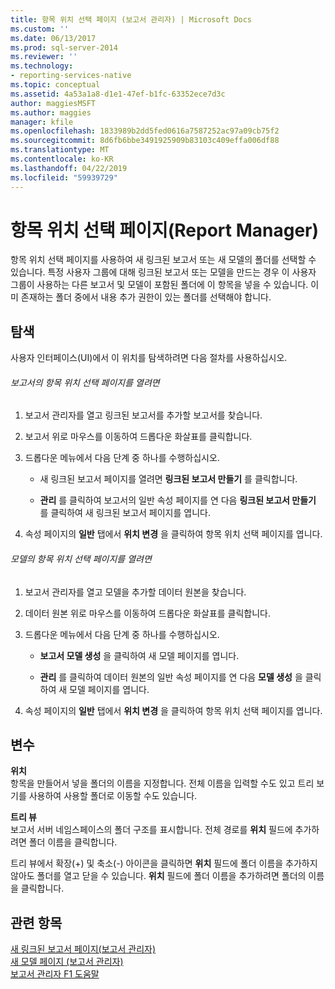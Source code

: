 ```yaml
---
title: 항목 위치 선택 페이지 (보고서 관리자) | Microsoft Docs
ms.custom: ''
ms.date: 06/13/2017
ms.prod: sql-server-2014
ms.reviewer: ''
ms.technology:
- reporting-services-native
ms.topic: conceptual
ms.assetid: 4a53a1a8-d1e1-47ef-b1fc-63352ece7d3c
author: maggiesMSFT
ms.author: maggies
manager: kfile
ms.openlocfilehash: 1833989b2dd5fed0616a7587252ac97a09cb75f2
ms.sourcegitcommit: 8d6fb6bbe3491925909b83103c409effa006df88
ms.translationtype: MT
ms.contentlocale: ko-KR
ms.lasthandoff: 04/22/2019
ms.locfileid: "59939729"
---
```

# <a name="choose-item-location-page-report-manager"></a>항목 위치 선택 페이지(Report Manager)
  항목 위치 선택 페이지를 사용하여 새 링크된 보고서 또는 새 모델의 폴더를 선택할 수 있습니다. 특정 사용자 그룹에 대해 링크된 보고서 또는 모델을 만드는 경우 이 사용자 그룹이 사용하는 다른 보고서 및 모델이 포함된 폴더에 이 항목을 넣을 수 있습니다. 이미 존재하는 폴더 중에서 내용 추가 권한이 있는 폴더를 선택해야 합니다.  
  
## <a name="navigation"></a>탐색  
 사용자 인터페이스(UI)에서 이 위치를 탐색하려면 다음 절차를 사용하십시오.  
  
###### <a name="to-open-the-choose-item-location-page-for-a-report"></a>보고서의 항목 위치 선택 페이지를 열려면  
  
1.  보고서 관리자를 열고 링크된 보고서를 추가할 보고서를 찾습니다.  
  
2.  보고서 위로 마우스를 이동하여 드롭다운 화살표를 클릭합니다.  
  
3.  드롭다운 메뉴에서 다음 단계 중 하나를 수행하십시오.  
  
    -   새 링크된 보고서 페이지를 열려면 **링크된 보고서 만들기** 를 클릭합니다.  
  
    -   **관리** 를 클릭하여 보고서의 일반 속성 페이지를 연 다음 **링크된 보고서 만들기** 를 클릭하여 새 링크된 보고서 페이지를 엽니다.  
  
4.  속성 페이지의 **일반** 탭에서 **위치 변경** 을 클릭하여 항목 위치 선택 페이지를 엽니다.  
  
###### <a name="to-open-the-choose-item-location-page-for-a-model"></a>모델의 항목 위치 선택 페이지를 열려면  
  
1.  보고서 관리자를 열고 모델을 추가할 데이터 원본을 찾습니다.  
  
2.  데이터 원본 위로 마우스를 이동하여 드롭다운 화살표를 클릭합니다.  
  
3.  드롭다운 메뉴에서 다음 단계 중 하나를 수행하십시오.  
  
    -   **보고서 모델 생성** 을 클릭하여 새 모델 페이지를 엽니다.  
  
    -   **관리** 를 클릭하여 데이터 원본의 일반 속성 페이지를 연 다음 **모델 생성** 을 클릭하여 새 모델 페이지를 엽니다.  
  
4.  속성 페이지의 **일반** 탭에서 **위치 변경** 을 클릭하여 항목 위치 선택 페이지를 엽니다.  
  
## <a name="options"></a>변수  
 **위치**  
 항목을 만들어서 넣을 폴더의 이름을 지정합니다. 전체 이름을 입력할 수도 있고 트리 보기를 사용하여 사용할 폴더로 이동할 수도 있습니다.  
  
 **트리 뷰**  
 보고서 서버 네임스페이스의 폴더 구조를 표시합니다. 전체 경로를 **위치** 필드에 추가하려면 폴더 이름을 클릭합니다.  
  
 트리 뷰에서 확장(+) 및 축소(-) 아이콘을 클릭하면 **위치** 필드에 폴더 이름을 추가하지 않아도 폴더를 열고 닫을 수 있습니다. **위치** 필드에 폴더 이름을 추가하려면 폴더의 이름을 클릭합니다.  
  
## <a name="see-also"></a>관련 항목  
 [새 링크된 보고서 페이지&#40;보고서 관리자&#41;](../../2014/reporting-services/new-linked-report-page-report-manager.md)   
 [새 모델 페이지 &#40;보고서 관리자&#41;](../../2014/reporting-services/new-model-page-report-manager.md)   
 [보고서 관리자 F1 도움말](../../2014/reporting-services/report-manager-f1-help.md)  
  
  
